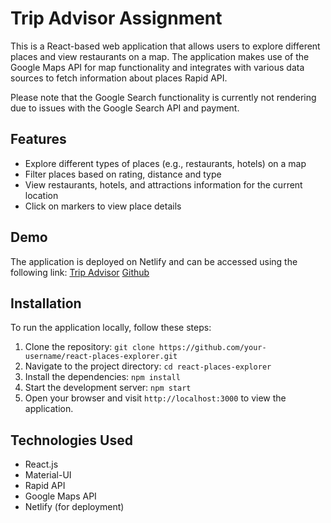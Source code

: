 # Trip Advisor Assignment

This is a React-based web application that allows users to explore different places and view restaurants on a map. The application makes use of the Google Maps API for map functionality and integrates with various data sources to fetch information about places Rapid API.

Please note that the Google Search functionality is currently not rendering due to issues with the Google Search API and payment.

## Features

- Explore different types of places (e.g., restaurants, hotels) on a map
- Filter places based on rating, distance and type
- View restaurants, hotels, and attractions information for the current location
- Click on markers to view place details


## Demo

The application is deployed on Netlify and can be accessed using the following link: 
[Trip Advisor](https://trip-advisor-app.netlify.app/)
[Github](https://trip-advisor-app.netlify.app/)

## Installation

To run the application locally, follow these steps:

1. Clone the repository: `git clone https://github.com/your-username/react-places-explorer.git`
2. Navigate to the project directory: `cd react-places-explorer`
3. Install the dependencies: `npm install`
4. Start the development server: `npm start`
5. Open your browser and visit `http://localhost:3000` to view the application.

## Technologies Used

- React.js
- Material-UI
- Rapid API
- Google Maps API
- Netlify (for deployment)

